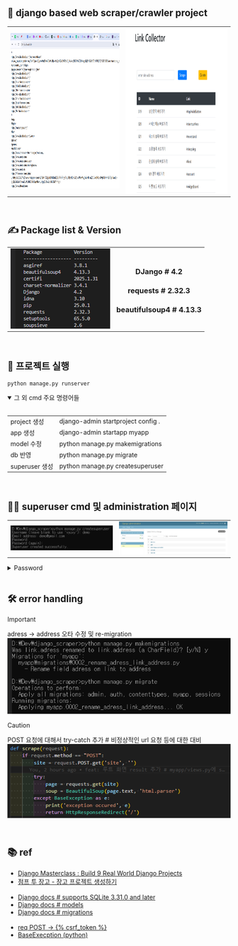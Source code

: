 ## 📑 django based web scraper/crawler project
<table>
  <tr>
    <td>
      <img src="./images_for_readme/web_page_on_dev.png" height="350px"/>
    </td>
    <td>
      <img src="./images_for_readme/web_page_on_final.png" height="375px"/>
    </td>
  </tr>
</table>
<br/>


## ✍ Package list & Version
<table>
  <tr>
    <td>
      <img src="./images_for_readme/pip_list.png"/>
    </td>
    <td>
      <p align="center">
        <h3 align="center">DJango # 4.2</h3>
        <h3 align="center">requests # 2.32.3</h3>
        <h3 align="center">beautifulsoup4 # 4.13.3</h3>
      <p>
    </td>
  </tr>
</table>
<br/>

## 🚀 프로젝트 실행
```shell
python manage.py runserver
```

<details open>
<br/>
<summary>그 외 cmd 주요 명령어들</summary>
<table>
  <tr>
    <td>project 생성</td>
    <td>django-admin startproject config .</td>
  </tr>
  <tr>
    <td>app 생성</td>
    <td>django-admin startapp myapp</td>
  </tr>
  <tr>
    <td>model 수정</td>
    <td>python manage.py makemigrations</td>
  </tr>
  <tr>
    <td>db 반영</td>
    <td>python manage.py migrate</td>
  </tr>
  <tr>
    <td>superuser 생성</td>
    <td>python manage.py createsuperuser</td>
  </tr>
</table>
</details>
<br>

## 👨‍💻 superuser cmd 및 administration 페이지
<table>
  <tr>
    <td>
      <img src="./images_for_readme/make_superuser.png"/>
    </td>
    <td>
      <img src="./images_for_readme/show_superuser_page.png" width="600px"/>
    </td>
  </tr>
</table>
<details>
  <summary>Password</summary>
  　└ superuser
</details>
<br/>

## 🛠 error handling
> [!important]
> adress -> address 오타 수정 및 re-migration  
> <img src="./images_for_readme/adress_to_address.png" width="600px" />

> [!caution]
> POST 요청에 대해서 try-catch 추가 # 비정상적인 url 요청 등에 대한 대비
> <img src="./images_for_readme/add_try_catch.png" width="600px" />
<br/>

## 📚 ref
- <a target="_blank" href="https://www.udemy.com/course/django-course/">Django Masterclass : Build 9 Real World Django Projects</a>
- <a target="_blank" href="https://wikidocs.net/72377">점프 투 장고 - 장고 프로젝트 생성하기</a><br/><br/>
- <a target="_blank" href="https://docs.djangoproject.com/en/5.1/ref/databases/#sqlite-notes">Django docs # supports SQLite 3.31.0 and later</a>
- <a target="_blank" href="https://docs.djangoproject.com/en/5.1/topics/db/models/">Django docs # models</a>
- <a target="_blank" href="https://docs.djangoproject.com/en/5.1/topics/migrations/">Django docs # migrations</a><br/><br/>
- <a target="_blank" href="https://chagokx2.tistory.com/49">req POST -> {% csrf_token %}</a>
- <a target="_blank" href="https://docs.python.org/ko/3.13/library/exceptions.html">BaseExecption (python)</a>

